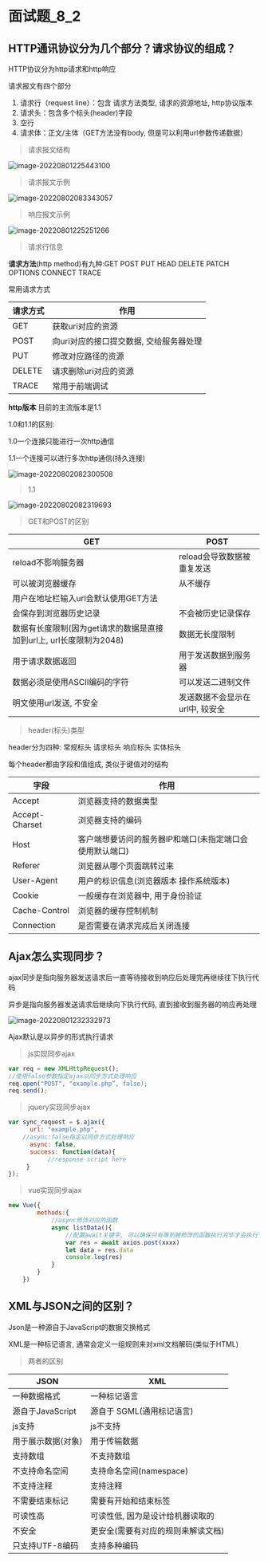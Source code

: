 # 面试题_8_2

## HTTP通讯协议分为几个部分？请求协议的组成？

HTTP协议分为http请求和http响应

请求报文有四个部分

1. 请求行（request line）：包含 请求方法类型, 请求的资源地址, http协议版本
2. 请求头：包含多个标头(header)字段
3. 空行
4. 请求体：正文/主体（GET方法没有body, 但是可以利用url参数传递数据）

> 请求报文结构

![image-20220801225443100](面试题_8_2.assets/image-20220801225443100.png)

> 请求报文示例

![image-20220802083343057](面试题_8_2.assets/image-20220802083343057.png)

> 响应报文示例

![image-20220801225251266](面试题_8_2.assets/image-20220801225251266.png)

> 请求行信息

**请求方法**(http method)有九种:GET POST PUT HEAD DELETE PATCH OPTIONS CONNECT TRACE

常用请求方式

| 请求方式 | 作用                                    |
| -------- | --------------------------------------- |
| GET      | 获取uri对应的资源                       |
| POST     | 向uri对应的接口提交数据, 交给服务器处理 |
| PUT      | 修改对应路径的资源                      |
| DELETE   | 请求删除uri对应的资源                   |
| TRACE    | 常用于前端调试                          |

**http版本** 目前的主流版本是1.1

1.0和1.1的区别:

1.0一个连接只能进行一次http通信

1.1一个连接可以进行多次http通信(持久连接)

![image-20220802082300508](面试题_8_2.assets/image-20220802082300508.png)

> 1.1

![image-20220802082319693](面试题_8_2.assets/image-20220802082319693.png)

> GET和POST的区别

| GET                                                          | POST                            |
| ------------------------------------------------------------ | ------------------------------- |
| reload不影响服务器                                           | reload会导致数据被重复发送      |
| 可以被浏览器缓存                                             | 从不缓存                        |
| 用户在地址栏输入url会默认使用GET方法                         |                                 |
| 会保存到浏览器历史记录                                       | 不会被历史记录保存              |
| 数据有长度限制(因为get请求的数据是直接加到url上, url长度限制为2048) | 数据无长度限制                  |
| 用于请求数据返回                                             | 用于发送数据到服务器            |
| 数据必须是使用ASCII编码的字符                                | 可以发送二进制文件              |
| 明文使用url发送, 不安全                                      | 发送数据不会显示在url中, 较安全 |

> header(标头)类型

header分为四种: 常规标头	 请求标头	响应标头	实体标头

每个header都由字段和值组成, 类似于键值对的结构

| 字段           | 作用                                                     |
| -------------- | -------------------------------------------------------- |
| Accept         | 浏览器支持的数据类型                                     |
| Accept-Charset | 浏览器支持的编码                                         |
| Host           | 客户端想要访问的服务器IP和端口(未指定端口会使用默认端口) |
| Referer        | 浏览器从哪个页面跳转过来                                 |
| User-Agent     | 用户的标识信息(浏览器版本 操作系统版本)                  |
| Cookie         | 一般缓存在浏览器中, 用于身份验证                         |
| Cache-Control  | 浏览器的缓存控制机制                                     |
| Connection     | 是否需要在请求完成后关闭连接                             |

## Ajax怎么实现同步？

ajax同步是指向服务器发送请求后一直等待接收到响应后处理完再继续往下执行代码

异步是指向服务器发送请求后继续向下执行代码, 直到接收到服务器的响应再处理

![image-20220801232332973](面试题_8_2.assets/image-20220801232332973.png)

Ajax默认是以异步的形式执行请求

> js实现同步ajax

```js
var req = new XMLHttpRequest();  
//使用false参数指定ajax以同步方式处理响应
req.open("POST", "example.php”, false); 
req.send();
```

> jquery实现同步ajax

```js
var sync_request = $.ajax({
      url: "example.php",
    //async:false指定以同步方式处理响应
      async: false,
      success: function(data){
           //response script here
     }
});
```

> vue实现同步ajax

```js
new Vue({
		methods:{
            //async修饰对应的函数
			async listData(){
                //配置await关键字, 可以确保只有等到被修饰的函数执行完毕才会执行下一步
				var res = await axios.post(xxxx)
				let data = res.data
				console.log(res)
			}
		}
	})
```

## XML与JSON之间的区别？

Json是一种源自于JavaScript的数据交换格式

XML是一种标记语言, 通常会定义一组规则来对xml文档解码(类似于HTML)

> 两者的区别

| JSON               | XML                                |
| ------------------ | ---------------------------------- |
| 一种数据格式       | 一种标记语言                       |
| 源自于JavaScript   | 源自于 SGML(通用标记语言)          |
| js支持             | js不支持                           |
| 用于展示数据(对象) | 用于传输数据                       |
| 支持数组           | 不支持数组                         |
| 不支持命名空间     | 支持命名空间(namespace)            |
| 不支持注释         | 支持注释   <!--注释-->             |
| 不需要结束标记     | 需要有开始和结束标签               |
| 可读性高           | 可读性低, 因为是设计给机器读取的   |
| 不安全             | 更安全(需要有对应的规则来解读文档) |
| 只支持UTF-8编码    | 支持多种编码                       |

